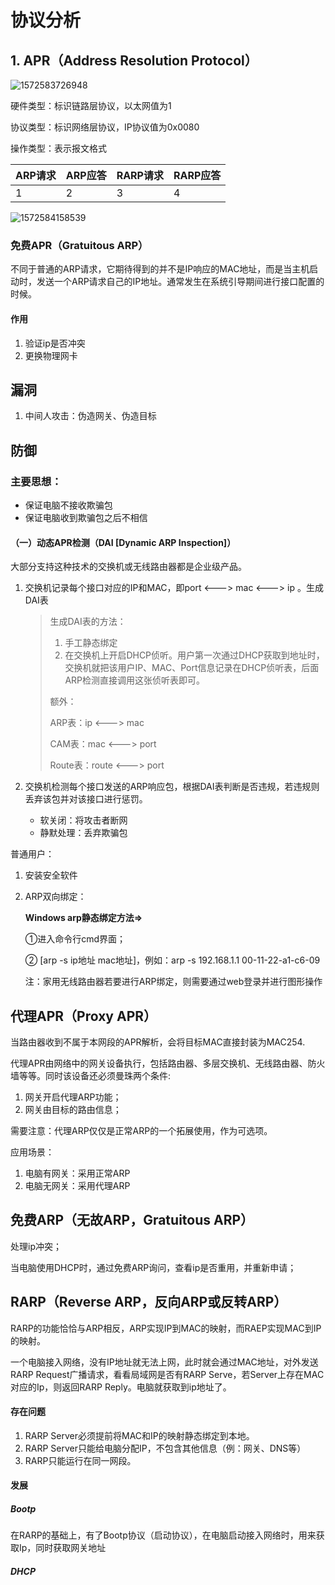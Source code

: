 # 协议分析

## 1. APR（Address Resolution Protocol）

![1572583726948](C:\Users\E10S\AppData\Roaming\Typora\typora-user-images\1572583726948.png)

硬件类型：标识链路层协议，以太网值为1

协议类型：标识网络层协议，IP协议值为0x0080

操作类型：表示报文格式

| ARP请求 | ARP应答 | RARP请求 | RARP应答 |
| ------- | ------- | -------- | -------- |
| 1       | 2       | 3        | 4        |

![1572584158539](C:\Users\E10S\AppData\Roaming\Typora\typora-user-images\1572584158539.png)



### 免费APR（Gratuitous ARP）

不同于普通的ARP请求，它期待得到的并不是IP响应的MAC地址，而是当主机启动时，发送一个ARP请求自己的IP地址。通常发生在系统引导期间进行接口配置的时候。

#### 作用

1. 验证ip是否冲突
2. 更换物理网卡



## 漏洞

1. 中间人攻击：伪造网关、伪造目标



## 防御

### 主要思想：

- 保证电脑不接收欺骗包
- 保证电脑收到欺骗包之后不相信

#### （一）动态APR检测（DAI [Dynamic ARP Inspection]）

大部分支持这种技术的交换机或无线路由器都是企业级产品。

1. 交换机记录每个接口对应的IP和MAC，即port <---> mac <---> ip 。生成DAI表

   > 生成DAI表的方法：
   >
   > 1. 手工静态绑定
   > 2. 在交换机上开启DHCP侦听。用户第一次通过DHCP获取到地址时，交换机就把该用户IP、MAC、Port信息记录在DHCP侦听表，后面ARP检测直接调用这张侦听表即可。
   >
   > 额外：
   >
   > ARP表：ip <---> mac
   >
   > CAM表：mac <---> port
   >
   > Route表：route <---> port

2. 交换机检测每个接口发送的ARP响应包，根据DAI表判断是否违规，若违规则丢弃该包并对该接口进行惩罚。

   - 软关闭：将攻击者断网
   - 静默处理：丢弃欺骗包

   

普通用户：

1. 安装安全软件

2. ARP双向绑定：

   **Windows arp静态绑定方法=>**

   ①进入命令行cmd界面；

   ② [arp -s ip地址 mac地址]，例如：arp -s 192.168.1.1 00-11-22-a1-c6-09

   注：家用无线路由器若要进行ARP绑定，则需要通过web登录并进行图形操作







## 代理APR（Proxy APR）

当路由器收到不属于本网段的APR解析，会将目标MAC直接封装为MAC254.

代理APR由网络中的网关设备执行，包括路由器、多层交换机、无线路由器、防火墙等等。同时该设备还必须曼珠两个条件:

1. 网关开启代理ARP功能；
2. 网关由目标的路由信息；

需要注意：代理ARP仅仅是正常ARP的一个拓展使用，作为可选项。

应用场景：

1. 电脑有网关：采用正常ARP
2. 电脑无网关：采用代理ARP



## 免费ARP（无故ARP，Gratuitous ARP）

 处理ip冲突；

当电脑使用DHCP时，通过免费ARP询问，查看ip是否重用，并重新申请；



## RARP（Reverse ARP，反向ARP或反转ARP）

RARP的功能恰恰与ARP相反，ARP实现IP到MAC的映射，而RAEP实现MAC到IP的映射。

一个电脑接入网络，没有IP地址就无法上网，此时就会通过MAC地址，对外发送RARP Request广播请求，看看局域网是否有RARP Serve，若Server上存在MAC对应的Ip，则返回RARP Reply。电脑就获取到ip地址了。

#### 存在问题

1. RARP Server必须提前将MAC和IP的映射静态绑定到本地。
2. RARP Server只能给电脑分配IP，不包含其他信息（例：网关、DNS等）
3. RARP只能运行在同一网段。



#### 发展

##### Bootp

在RARP的基础上，有了Bootp协议（启动协议），在电脑启动接入网络时，用来获取Ip，同时获取网关地址

##### DHCP
